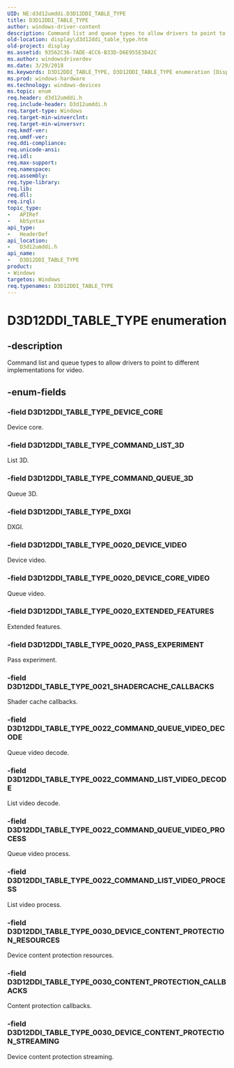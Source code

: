 ```yaml
---
UID: NE:d3d12umddi.D3D12DDI_TABLE_TYPE
title: D3D12DDI_TABLE_TYPE
author: windows-driver-content
description: Command list and queue types to allow drivers to point to different implementations for video.
old-location: display\d3d12ddi_table_type.htm
old-project: display
ms.assetid: 93562C36-7ADE-4CC6-B33D-D6E955E3D42C
ms.author: windowsdriverdev
ms.date: 3/29/2018
ms.keywords: D3D12DDI_TABLE_TYPE, D3D12DDI_TABLE_TYPE enumeration [Display Devices], D3D12DDI_TABLE_TYPE_0020_DEVICE_CORE_VIDEO, D3D12DDI_TABLE_TYPE_0020_DEVICE_VIDEO, D3D12DDI_TABLE_TYPE_0020_EXTENDED_FEATURES, D3D12DDI_TABLE_TYPE_0020_PASS_EXPERIMENT, D3D12DDI_TABLE_TYPE_0021_SHADERCACHE_CALLBACKS, D3D12DDI_TABLE_TYPE_0022_COMMAND_LIST_VIDEO_DECODE, D3D12DDI_TABLE_TYPE_0022_COMMAND_LIST_VIDEO_PROCESS, D3D12DDI_TABLE_TYPE_0022_COMMAND_QUEUE_VIDEO_DECODE, D3D12DDI_TABLE_TYPE_0022_COMMAND_QUEUE_VIDEO_PROCESS, D3D12DDI_TABLE_TYPE_0030_CONTENT_PROTECTION_CALLBACKS, D3D12DDI_TABLE_TYPE_0030_DEVICE_CONTENT_PROTECTION_RESOURCES, D3D12DDI_TABLE_TYPE_0030_DEVICE_CONTENT_PROTECTION_STREAMING, D3D12DDI_TABLE_TYPE_COMMAND_LIST_3D, D3D12DDI_TABLE_TYPE_COMMAND_QUEUE_3D, D3D12DDI_TABLE_TYPE_DEVICE_CORE, D3D12DDI_TABLE_TYPE_DXGI, d3d12umddi/D3D12DDI_TABLE_TYPE, d3d12umddi/D3D12DDI_TABLE_TYPE_0020_DEVICE_CORE_VIDEO, d3d12umddi/D3D12DDI_TABLE_TYPE_0020_DEVICE_VIDEO, d3d12umddi/D3D12DDI_TABLE_TYPE_0020_EXTENDED_FEATURES, d3d12umddi/D3D12DDI_TABLE_TYPE_0020_PASS_EXPERIMENT, d3d12umddi/D3D12DDI_TABLE_TYPE_0021_SHADERCACHE_CALLBACKS, d3d12umddi/D3D12DDI_TABLE_TYPE_0022_COMMAND_LIST_VIDEO_DECODE, d3d12umddi/D3D12DDI_TABLE_TYPE_0022_COMMAND_LIST_VIDEO_PROCESS, d3d12umddi/D3D12DDI_TABLE_TYPE_0022_COMMAND_QUEUE_VIDEO_DECODE, d3d12umddi/D3D12DDI_TABLE_TYPE_0022_COMMAND_QUEUE_VIDEO_PROCESS, d3d12umddi/D3D12DDI_TABLE_TYPE_0030_CONTENT_PROTECTION_CALLBACKS, d3d12umddi/D3D12DDI_TABLE_TYPE_0030_DEVICE_CONTENT_PROTECTION_RESOURCES, d3d12umddi/D3D12DDI_TABLE_TYPE_0030_DEVICE_CONTENT_PROTECTION_STREAMING, d3d12umddi/D3D12DDI_TABLE_TYPE_COMMAND_LIST_3D, d3d12umddi/D3D12DDI_TABLE_TYPE_COMMAND_QUEUE_3D, d3d12umddi/D3D12DDI_TABLE_TYPE_DEVICE_CORE, d3d12umddi/D3D12DDI_TABLE_TYPE_DXGI, display.d3d12ddi_table_type
ms.prod: windows-hardware
ms.technology: windows-devices
ms.topic: enum
req.header: d3d12umddi.h
req.include-header: D3d12umddi.h
req.target-type: Windows
req.target-min-winverclnt: 
req.target-min-winversvr: 
req.kmdf-ver: 
req.umdf-ver: 
req.ddi-compliance: 
req.unicode-ansi: 
req.idl: 
req.max-support: 
req.namespace: 
req.assembly: 
req.type-library: 
req.lib: 
req.dll: 
req.irql: 
topic_type:
-	APIRef
-	kbSyntax
api_type:
-	HeaderDef
api_location:
-	D3d12umddi.h
api_name:
-	D3D12DDI_TABLE_TYPE
product:
- Windows
targetos: Windows
req.typenames: D3D12DDI_TABLE_TYPE
---
```


# D3D12DDI_TABLE_TYPE enumeration


## -description


Command list and queue types to allow drivers to point to different implementations for video.


## -enum-fields




### -field D3D12DDI_TABLE_TYPE_DEVICE_CORE

Device core.


### -field D3D12DDI_TABLE_TYPE_COMMAND_LIST_3D

List 3D.


### -field D3D12DDI_TABLE_TYPE_COMMAND_QUEUE_3D

Queue 3D.


### -field D3D12DDI_TABLE_TYPE_DXGI

DXGI.


### -field D3D12DDI_TABLE_TYPE_0020_DEVICE_VIDEO

Device video.


### -field D3D12DDI_TABLE_TYPE_0020_DEVICE_CORE_VIDEO

Queue video.


### -field D3D12DDI_TABLE_TYPE_0020_EXTENDED_FEATURES

Extended features.


### -field D3D12DDI_TABLE_TYPE_0020_PASS_EXPERIMENT

Pass experiment.


### -field D3D12DDI_TABLE_TYPE_0021_SHADERCACHE_CALLBACKS

Shader cache callbacks.


### -field D3D12DDI_TABLE_TYPE_0022_COMMAND_QUEUE_VIDEO_DECODE

Queue video decode.


### -field D3D12DDI_TABLE_TYPE_0022_COMMAND_LIST_VIDEO_DECODE

List video decode.


### -field D3D12DDI_TABLE_TYPE_0022_COMMAND_QUEUE_VIDEO_PROCESS

Queue video process.


### -field D3D12DDI_TABLE_TYPE_0022_COMMAND_LIST_VIDEO_PROCESS

List video process.


### -field D3D12DDI_TABLE_TYPE_0030_DEVICE_CONTENT_PROTECTION_RESOURCES

Device content protection resources.


### -field D3D12DDI_TABLE_TYPE_0030_CONTENT_PROTECTION_CALLBACKS

Content protection callbacks.


### -field D3D12DDI_TABLE_TYPE_0030_DEVICE_CONTENT_PROTECTION_STREAMING

Device content protection streaming.

